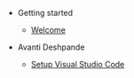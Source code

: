 -   Getting started

    -   [Welcome](ReadME.md)

-   Avanti Deshpande
    -   [Setup Visual Studio Code](avanti-deshpande/vscode-setup.md)
